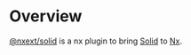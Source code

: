 # Overview

[@nxext/solid](https://github.com/nxext/nx-extensions/tree/main/packages/solid) is a nx plugin to bring [Solid](https://www.solidjs.com/) to [Nx](https://nx.dev/).
